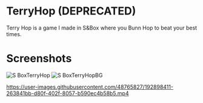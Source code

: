 # TerryHop (DEPRECATED)
Terry Hop is a game I made in S&amp;Box where you Bunn Hop to beat your best times.

# Screenshots
![S BoxTerryHop](https://user-images.githubusercontent.com/48765827/181696464-140b4fa2-afea-46f7-89b7-3fefb8f1f004.png)
![S BoxTerryHopBG](https://user-images.githubusercontent.com/48765827/181696478-955177ba-7559-4bc5-97f6-e46bd2a1a574.png)

https://user-images.githubusercontent.com/48765827/192898411-263841bb-d80f-402f-8057-b590ec4b58b5.mp4


